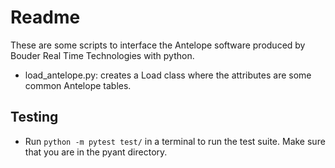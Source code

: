 # Readme

These are some scripts to interface the Antelope software produced by Bouder Real Time Technologies with python.
- load_antelope.py: creates a Load class where the attributes are some common Antelope tables.
## Testing
- Run  `python -m pytest test/` in a terminal to run the test suite. Make sure that you are in the pyant directory.
